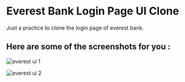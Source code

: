 # Everest Bank Login Page UI Clone

Just a practice to clone the login page of everest bank.

## Here are some of the screenshots for you : 

![everest ui 1](https://user-images.githubusercontent.com/59278398/89119646-a7fe4880-d4cf-11ea-9a2c-9321b515eb27.png)


![everest ui 2](https://user-images.githubusercontent.com/59278398/89119652-c19f9000-d4cf-11ea-91c2-acaea72992dd.png)



